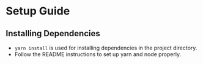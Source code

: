 # Setup Guide

## Installing Dependencies

- `yarn install` is used for installing dependencies in the project directory.
- Follow the README instructions to set up yarn and node properly.

